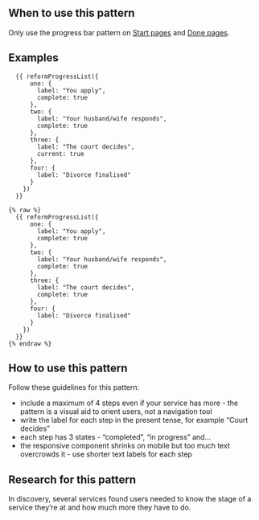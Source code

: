 ## When to use this pattern

Only use the progress bar pattern on [Start pages](https://divorce-prototype.herokuapp.com/start) and [Done pages](https://divorce-prototype.herokuapp.com/done).

## Examples


```example
  {{ reformProgressList({
      one: {
        label: "You apply",
        complete: true
      },
      two: {
        label: "Your husband/wife responds",
        complete: true
      },
      three: {
        label: "The court decides",
        current: true
      },
      four: {
        label: "Divorce finalised"
      }
    })
  }}
```

```nunjucks
{% raw %}
  {{ reformProgressList({
      one: {
        label: "You apply",
        complete: true
      },
      two: {
        label: "Your husband/wife responds",
        complete: true
      },
      three: {
        label: "The court decides",
        complete: true
      },
      four: {
        label: "Divorce finalised"
      }
    })
  }}
{% endraw %}
```

## How to use this pattern

Follow these guidelines for this pattern:

* include a maximum of 4 steps even if your service has more - the pattern is a visual aid to orient users, not a navigation tool
* write the label for each step in the present tense, for example “Court decides”
* each step has 3 states - “completed”, “in progress” and...
* the responsive component shrinks on mobile but too much text overcrowds it - use shorter text labels for each step

## Research for this pattern

In discovery, several services found users needed to know the stage of a service they’re at and how much more they have to do.

